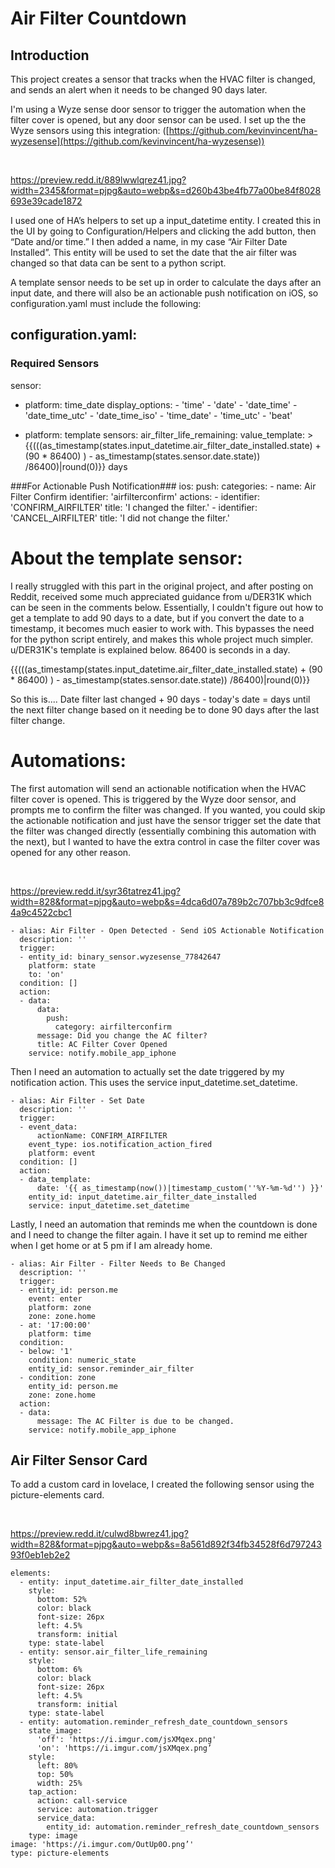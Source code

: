 # Air Filter Countdown

## Introduction

This project creates a sensor that tracks when the HVAC filter is changed, and sends an alert when it needs to be changed 90 days later.

I'm using a Wyze sense door sensor to trigger the automation when the filter cover is opened, but any door sensor can be used. I set up the the Wyze sensors using this integration: ([https://github.com/kevinvincent/ha-wyzesense](https://github.com/kevinvincent/ha-wyzesense))

&#x200B;

https://preview.redd.it/889lwwlqrez41.jpg?width=2345&format=pjpg&auto=webp&s=d260b43be4fb77a00be84f8028693e39cade1872

I used one of HA’s helpers to set up a input\_datetime entity. I created this in the UI by going to Configuration/Helpers and clicking the add button, then “Date and/or time.” I then added a name, in my case “Air Filter Date Installed”. This entity will be used to set the date that the air filter was changed so that data can be sent to a python script.

A template sensor needs to be set up in order to calculate the days after an input date, and there will also be an actionable push notification on iOS, so configuration.yaml must include the following:

## configuration.yaml:

### Required Sensors ###
sensor:
- platform: time_date
  display_options:
      - 'time'
      - 'date'
      - 'date_time'
      - 'date_time_utc'
      - 'date_time_iso'
      - 'time_date'
      - 'time_utc'
      - 'beat'
      
- platform: template
  sensors:
    air_filter_life_remaining:
        value_template: >
          {{(((as_timestamp(states.input_datetime.air_filter_date_installed.state) + (90 * 86400) ) - as_timestamp(states.sensor.date.state)) /86400)|round(0)}} days
    
###For Actionable Push Notification###
ios:
  push:
    categories:
      - name: Air Filter Confirm
        identifier: 'airfilterconfirm'
        actions:
          - identifier: 'CONFIRM_AIRFILTER'
            title: 'I changed the filter.'
          - identifier: 'CANCEL_AIRFILTER'
                title: 'I did not change the filter.'

# About the template sensor:

I really struggled with this part in the original project, and after posting on Reddit, received some much appreciated guidance from u/DER31K which can be seen in the comments below. Essentially, I couldn't figure out how to get a template to add 90 days to a date, but if you convert the date to a timestamp, it becomes much easier to work with. This bypasses the need for the python script entirely, and makes this whole project much simpler. u/DER31K's template is explained below. 86400 is seconds in a day.

{{(((as_timestamp(states.input_datetime.air_filter_date_installed.state) + (90 * 86400) ) - as_timestamp(states.sensor.date.state)) /86400)|round(0)}}

So this is.... Date filter last changed + 90 days - today's date = days until the next filter change based on it needing be to done 90 days after the last filter change.

# Automations:

The first automation will send an actionable notification when the HVAC filter cover is opened. This is triggered by the Wyze door sensor, and prompts me to confirm the filter was changed. If you wanted, you could skip the actionable notification and just have the sensor trigger set the date that the filter was changed directly (essentially combining this automation with the next), but I wanted to have the extra control in case the filter cover was opened for any other reason.

&#x200B;

https://preview.redd.it/syr36tatrez41.jpg?width=828&format=pjpg&auto=webp&s=4dca6d07a789b2c707bb3c9dfce84a9c4522cbc1

    - alias: Air Filter - Open Detected - Send iOS Actionable Notification
      description: ''
      trigger:
      - entity_id: binary_sensor.wyzesense_77842647
        platform: state
        to: 'on'
      condition: []
      action:
      - data:
          data:
            push:
              category: airfilterconfirm
          message: Did you change the AC filter?
          title: AC Filter Cover Opened
        service: notify.mobile_app_iphone

Then I need an automation to actually set the date triggered by my notification action. This uses the service input\_datetime.set\_datetime.

    - alias: Air Filter - Set Date
      description: ''
      trigger:
      - event_data:
          actionName: CONFIRM_AIRFILTER
        event_type: ios.notification_action_fired
        platform: event
      condition: []
      action:
      - data_template:
          date: '{{ as_timestamp(now())|timestamp_custom(''%Y-%m-%d'') }}'
        entity_id: input_datetime.air_filter_date_installed
        service: input_datetime.set_datetime

Lastly, I need an automation that reminds me when the countdown is done and I need to change the filter again. I have it set up to remind me either when I get home or at 5 pm if I am already home.

    - alias: Air Filter - Filter Needs to Be Changed
      description: ''
      trigger:
      - entity_id: person.me
        event: enter
        platform: zone
        zone: zone.home
      - at: '17:00:00'
        platform: time
      condition:
      - below: '1'
        condition: numeric_state
        entity_id: sensor.reminder_air_filter
      - condition: zone
        entity_id: person.me
        zone: zone.home
      action:
      - data:
          message: The AC Filter is due to be changed.
        service: notify.mobile_app_iphone

## Air Filter Sensor Card

To add a custom card in lovelace, I created the following sensor using the picture-elements card. 

&#x200B;

https://preview.redd.it/culwd8bwrez41.jpg?width=828&format=pjpg&auto=webp&s=8a561d892f34fb34528f6d79724393f0eb1eb2e2

    elements:
      - entity: input_datetime.air_filter_date_installed
        style:
          bottom: 52%
          color: black
          font-size: 26px
          left: 4.5%
          transform: initial
        type: state-label
      - entity: sensor.air_filter_life_remaining
        style:
          bottom: 6%
          color: black
          font-size: 26px
          left: 4.5%
          transform: initial
        type: state-label
      - entity: automation.reminder_refresh_date_countdown_sensors
        state_image:
          'off': 'https://i.imgur.com/jsXMqex.png'
          'on': 'https://i.imgur.com/jsXMqex.png’
        style:
          left: 80%
          top: 50%
          width: 25%
        tap_action:
          action: call-service
          service: automation.trigger
          service_data:
            entity_id: automation.reminder_refresh_date_countdown_sensors
        type: image
    image: 'https://i.imgur.com/OutUp0O.png’'
    type: picture-elements
